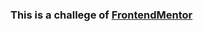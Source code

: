 ### This is a challege of [FrontendMentor](https://www.frontendmentor.io/challenges/results-summary-component-CE_K6s0maV/hub)
